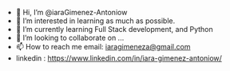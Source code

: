 - 👋 Hi, I’m @iaraGimenez-Antoniow
- 👀 I’m interested in learning as much as possible.
- 🌱 I’m currently learning Full Stack development, and Python
- 💞️ I’m looking to collaborate on ...
- 📫 How to reach me email: iaragimeneza@gmail.com
- linkedin : https://www.linkedin.com/in/iara-gimenez-antoniow/

<!---
iaraGimenez-Antoniow/iaraGimenez-Antoniow is a ✨ special ✨ repository because its `README.md` (this file) appears on your GitHub profile.
You can click the Preview link to take a look at your changes.
--->

